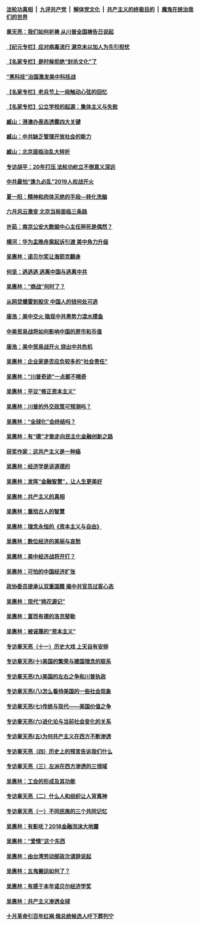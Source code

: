 ####  [法轮功真相](../../../../basic/blob/master/README.md?t=06220731) &nbsp;|&nbsp; [九评共产党](../../../../9ping.md/blob/master/README.md?t=06220731) &nbsp;|&nbsp; [解体党文化](../../../../jtdwh.md/blob/master/README.md?t=06220731)  &nbsp;|&nbsp; [共产主义的终极目的](../../../../gczydzjmd.md/blob/master/README.md?t=06220731) &nbsp;|&nbsp; [魔鬼在统治我们的世界](../../../../mgztzwmdsj.md/blob/master/README.md?t=06220731) 

#### [章天亮：我们如何祈祷 从川普全国祷告日说起](../pages/nsc423/n11944627.md?t=06220731) 

#### [【纪元专栏】应对病毒流行 渥京未以加人为先引担忧](../pages/nsc423/n11875714.md?t=06220731) 

#### [【名家专栏】是时候拒绝“封杀文化”了](../pages/nsc423/n11814093.md?t=06220731) 

#### [“黑科技”治国激发美中科技战](../pages/nsc423/n11638056.md?t=06220731) 

#### [【名家专栏】老兵节上一段触动心弦的回忆](../pages/nsc423/n11646016.md?t=06220731) 

#### [【名家专栏】公立学校的起源：集体主义与失败](../pages/nsc423/n11601833.md?t=06220731) 

#### [臧山：港澳办表态透露四大关键](../pages/nsc423/n11421628.md?t=06220731) 

#### [臧山：中共缺乏管理开放社会的能力](../pages/nsc423/n11407457.md?t=06220731) 

#### [臧山：北京面临治乱大转折](../pages/nsc423/n11406895.md?t=06220731) 

#### [专访胡平：20年打压 法轮功屹立不倒意义深远](../pages/nsc423/n11398800.md?t=06220731) 

#### [中共最怕“逢九必乱”2019人权战开火](../pages/nsc423/n11385248.md?t=06220731) 

#### [夏一阳：精神和肉体灭绝的手段—转化洗脑](../pages/nsc423/n11368250.md?t=06220731) 

#### [六月风云激变 北京当局面临三条路](../pages/nsc423/n11313668.md?t=06220731) 

#### [许茹：南京公安大数据中心主任猝死是偶然？](../pages/nsc423/n11064744.md?t=06220731) 

#### [横河：华为孟晚舟案起诉引渡 美中角力升级](../pages/nsc423/n11027230.md?t=06220731) 

#### [吴惠林：诺贝尔奖让海耶克翻身](../pages/nsc423/n10890049.md?t=06220731) 

#### [何坚：逃逃逃 逃离中国与逃离中共](../pages/nsc423/n10592891.md?t=06220731) 

#### [吴惠林：“商战”何时了？](../pages/nsc423/n10573558.md?t=06220731) 

#### [从网贷爆雷到股灾 中国人的钱何处可逃](../pages/nsc423/n10572800.md?t=06220731) 

#### [唐浩：美中交火 隐现中共黑势力混水摸鱼](../pages/nsc423/n10544040.md?t=06220731) 

#### [中美贸易战将如何影响中国的房市和币值](../pages/nsc423/n10543697.md?t=06220731) 

#### [唐浩：美中贸易战开火 烧出中共危机](../pages/nsc423/n10540126.md?t=06220731) 

#### [吴惠林：企业家是否应负较多的“社会责任”](../pages/nsc423/n10535022.md?t=06220731) 

#### [吴惠林：“川普奇迹”一点都不稀奇](../pages/nsc423/n10512808.md?t=06220731) 

#### [吴惠林：平议“修正资本主义”](../pages/nsc423/n10495724.md?t=06220731) 

#### [吴惠林：川普的外交政策可预测吗？](../pages/nsc423/n10462387.md?t=06220731) 

#### [吴惠林：“全球化”会终结吗？](../pages/nsc423/n10452838.md?t=06220731) 

#### [吴惠林：有“德”才能走向民主化金融创新之路](../pages/nsc423/n10432292.md?t=06220731) 

#### [获奖作家：这共产主义是一种癌](../pages/nsc423/n10431541.md?t=06220731) 

#### [吴惠林：经济学是讲道德的](../pages/nsc423/n10398014.md?t=06220731) 

#### [吴惠林：发挥“金融智慧”，让人生更美好](../pages/nsc423/n10375019.md?t=06220731) 

#### [吴惠林：共产主义的真相](../pages/nsc423/n10351394.md?t=06220731) 

#### [吴惠林：重拾古人的智慧](../pages/nsc423/n10337691.md?t=06220731) 

#### [吴惠林：理念永恒的《资本主义与自由》](../pages/nsc423/n10316274.md?t=06220731) 

#### [吴惠林：数位经济的美丽与哀愁](../pages/nsc423/n10292946.md?t=06220731) 

#### [吴惠林：美中经济战将开打？](../pages/nsc423/n10258825.md?t=06220731) 

#### [吴惠林：可怕的中国经济扩张](../pages/nsc423/n10219147.md?t=06220731) 

#### [政协委员提承认双重国籍 揭中共官员过客心态](../pages/nsc423/n10208809.md?t=06220731) 

#### [吴惠林：现代“桃花源记”](../pages/nsc423/n10185234.md?t=06220731) 

#### [吴惠林：富而有德的洛克斐勒](../pages/nsc423/n10142264.md?t=06220731) 

#### [吴惠林：被诬蔑的“资本主义”](../pages/nsc423/n10124816.md?t=06220731) 

#### [专访章天亮（十一）历史大戏 上天自有安排](../pages/nsc423/n10094905.md?t=06220731) 

#### [专访章天亮(十)美国的繁荣与建国理念的联系](../pages/nsc423/n10094899.md?t=06220731) 

#### [专访章天亮(九)美国的左右之争和川普执政](../pages/nsc423/n10094889.md?t=06220731) 

#### [专访章天亮(八)怎么看待美国的一些社会现象](../pages/nsc423/n10094857.md?t=06220731) 

#### [专访章天亮(七)传统与现代——美国价值之争](../pages/nsc423/n10093140.md?t=06220731) 

#### [专访章天亮(六)进化论与当前社会变化的关系](../pages/nsc423/n10092036.md?t=06220731) 

#### [专访章天亮(五)为何共产主义在西方不断渗透](../pages/nsc423/n10083620.md?t=06220731) 

#### [专访章天亮（四）历史上的预言告诉我们什么](../pages/nsc423/n10083606.md?t=06220731) 

#### [专访章天亮（三）左派在西方渗透的三领域](../pages/nsc423/n10081115.md?t=06220731) 

#### [吴惠林：工会的形成及其功能](../pages/nsc423/n10080633.md?t=06220731) 

#### [专访章天亮（二）什么人和组织让人背离神](../pages/nsc423/n10076637.md?t=06220731) 

#### [专访章天亮（一）不同民族的三个共同记忆](../pages/nsc423/n10074188.md?t=06220731) 

#### [吴惠林：有影呒？2018金融泡沫大地震](../pages/nsc423/n10040534.md?t=06220731) 

#### [吴惠林：“爱情”这个东西](../pages/nsc423/n10019423.md?t=06220731) 

#### [吴惠林：由台湾劳动部政次请辞说起](../pages/nsc423/n9979679.md?t=06220731) 

#### [吴惠林：五鬼搬运如何了？](../pages/nsc423/n9925338.md?t=06220731) 

#### [吴惠林：有感于本年诺贝尔经济学奖](../pages/nsc423/n9871883.md?t=06220731) 

#### [吴惠林：共产主义渗透全球](../pages/nsc423/n9812748.md?t=06220731) 

#### [十月革命引百年红祸 俄总统候选人吁下葬列宁](../pages/nsc423/n9810182.md?t=06220731) 

